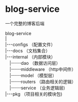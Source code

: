 # blog-service
一个完整的博客后端

blog-service  
|  
|---configs                  （配置文件）  
|---docs                     （文档集合）  
|---internal                 （内部模块）     
    &emsp;|-----dao          （数据访问层）  
    &emsp;|-----middleware   （http中间件）  
    &emsp;|-----model        （模型层）  
    &emsp;|-----routers      （路由相关的逻辑）  
    &emsp;|-----service      （业务逻辑层)  
|---pkg                      （项目相关的模块包)

